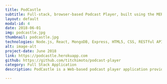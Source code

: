 ```yaml
---
title: PodCastle
subtitle: Full-stack, browser-based Podcast Player, built using the MERN stack.
layout: default
modal-id: 4
date: 2018-06-01
img: podcastle.jpg
thumbnail: podcastle.jpg
technologies: Node.js, React, MongoDB, Express, HTML5, CSS, RESTful API, PassportJS, Semantic-UI, Jest, Enzyme
alt: image-alt
project-date: June 2018
link: https://podcastle.herokuapp.com
github: https://github.com/titchimoto/podcast-player
category: Full Stack Application
description: PodCastle is a Web-based podcast player application providing users with player, search and library functionality. Built using the MERN stack, it features a full user authentication suite using PassportJS. Users can sign-up and login & can also store podcast subscriptions. The front-end was built using React and is fully responsive, with tasteful styling with the help of the Semantic-UI library. There is also a small test suite using Enzyme & Jest.

---
```


